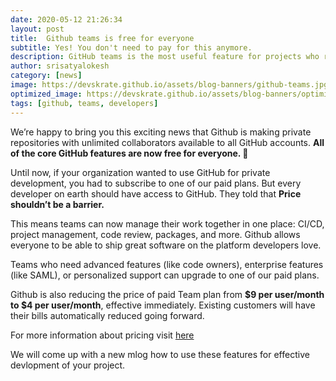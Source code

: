 ```yaml
---
date: 2020-05-12 21:26:34
layout: post
title:  Github teams is free for everyone
subtitle: Yes! You don't need to pay for this anymore.
description: GitHub teams is the most useful feature for projects who relay on GitHub.
author: srisatyalokesh
category: [news]
image: https://devskrate.github.io/assets/blog-banners/github-teams.jpg
optimized_image: https://devskrate.github.io/assets/blog-banners/optimized/github-teams.webp
tags: [github, teams, developers]
---
```


We’re happy to bring you this exciting news that Github is making private repositories with unlimited collaborators available to all GitHub accounts.
**All of the core GitHub features are now free for everyone. 🎉**

Until now, if your organization wanted to use GitHub for private development, you had to subscribe to one of our paid plans.
But every developer on earth should have access to GitHub. They told that **Price shouldn’t be a barrier.**

This means teams can now manage their work together in one place: CI/CD, project management, code review, packages, and more.
Github allows everyone to be able to ship great software on the platform developers love.

Teams who need advanced features (like code owners), enterprise features (like SAML), or personalized support can upgrade to one of our paid plans.

Github is also reducing the price of paid Team plan from **$9 per user/month to $4 per user/month**, effective immediately.
Existing customers will have their bills automatically reduced going forward.


For more information about pricing visit [here](http://github.com/pricing)

We will come up with a new mlog how to use these features for effective devlopment of your project.
